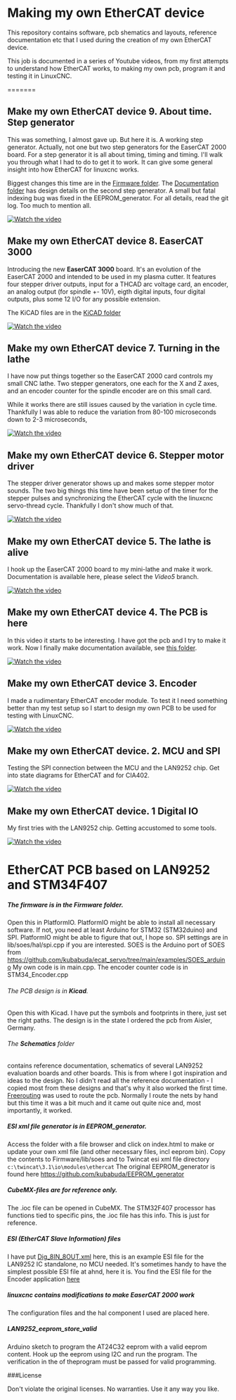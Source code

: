 # Making my own EtherCAT device

This repository contains software, pcb shematics and layouts, reference documentation etc
that I used during the creation of my own EtherCAT device.

This job is documented in a series of Youtube videos, from my first attempts to understand
how EtherCAT works, to making my own pcb, program it and testing it in LinuxCNC.

=======

## Make my own EtherCAT device 9. About time. Step generator

This was something, I almost gave up. But here it is. A working step generator.
Actually, not one but two step generators for the EaserCAT 2000 board.
For a step generator it is all about timing, timing and timing.
I'll walk you through what I had to do to get it to work.
It can give some general insight into how EtherCAT for linuxcnc works.

Biggest changes this time are in the [Firmware folder](Firmware).
The [Documentation folder](Documentation) has design details on the second step generator.
A small but fatal indexing bug was fixed in the EEPROM_generator.
For all details, read the git log. Too much to mention all.

[![Watch the video](https://img.youtube.com/vi/lBDBcseFki8/default.jpg)](https://youtu.be/lBDBcseFki8)

## Make my own EtherCAT device 8. EaserCAT 3000

Introducing the new **EaserCAT 3000** board. It's an evolution of the EaserCAT 2000
and intended to be used in my plasma cutter. It features four stepper driver outputs,
input for a THCAD arc voltage card, an encoder, an analog output (for spindle +- 10V),
eigth digital inputs, four digital outputs, plus some 12 I/O for any possible extension.

The KiCAD files are in the [KiCAD folder](Kicad/Ax58100-stm32-ethercat)

[![Watch the video](https://img.youtube.com/vi/boanv6ihYtI/default.jpg)](https://youtu.be/boanv6ihYtI)

## Make my own EtherCAT device 7. Turning in the lathe

I have now put things together so the EaserCAT 2000 card controls
my small CNC lathe. Two stepper generators, one each for the X and Z axes,
and an encoder counter for the spindle encoder are on this small card.

While it works there are still issues caused by the variation in cycle time. Thankfully
I was able to reduce the variation from 80-100 microseconds down to 2-3 microseconds,

[![Watch the video](https://img.youtube.com/vi/Bqi1KXEVI1Q/default.jpg)](https://youtu.be/Bqi1KXEVI1Q)

## Make my own EtherCAT device 6. Stepper motor driver

The stepper driver generator shows up and makes some stepper motor sounds. The two big things
this time have been setup of the timer for the stepper pulses and synchronizing the EtherCAT
cycle with the linuxcnc servo-thread cycle. Thankfully I don't show much of that.

[![Watch the video](https://img.youtube.com/vi/QNNEA0wO4Mw/default.jpg)](https://youtu.be/QNNEA0wO4Mw)

## Make my own EtherCAT device 5. The lathe is alive

I hook up the EaserCAT 2000 board to my mini-lathe and make it work.
Documentation is available here, please select the *Video5* branch.

[![Watch the video](https://img.youtube.com/vi/wOtMrlHCCic/default.jpg)](https://youtu.be/wOtMrlHCCic)

## Make my own EtherCAT device 4. The PCB is here

In this video it starts to be interesting. I have got the pcb and I try to make it work.
Now I finally make documentation available, see [this folder](Pcb-1-lan9252).

[![Watch the video](https://img.youtube.com/vi/An0VrKYAv88/default.jpg)](https://youtu.be/An0VrKYAv88)

## Make my own EtherCAT device 3. Encoder

I made a rudimentary EtherCAT encoder module. To test it I need something better than my test setup so I start to design my own PCB to be used for testing with LinuxCNC.

[![Watch the video](https://img.youtube.com/vi/oNIBOpeTpQ4/default.jpg)](https://youtu.be/oNIBOpeTpQ4)

## Make my own EtherCAT device. 2. MCU and SPI

Testing the SPI connection between the MCU and the LAN9252 chip. Get into state diagrams for EtherCAT and for CIA402.

[![Watch the video](https://img.youtube.com/vi/F9HdCEG6kow/default.jpg)](https://youtu.be/F9HdCEG6kow)

## Make my own EtherCAT device. 1 Digital IO

My first tries with the LAN9252 chip. Getting accustomed to some tools.

[![Watch the video](https://img.youtube.com/vi/IGmXsXSSA4s/default.jpg)](https://youtu.be/IGmXsXSSA4s)

# EtherCAT PCB based on LAN9252 and STM34F407

##### The firmware is in the **Firmware** folder.

Open this in PlatformIO. PlatformIO might be able to install all necessary software. If not, you need at least Arduino for STM32 (STM32duino) and SPI. PlatformIO might be able to figure that out, I hope so.
SPI settings are in lib/soes/hal/spi.cpp if you are interested.
SOES is the Arduino port of SOES from <https://github.com/kubabuda/ecat_servo/tree/main/examples/SOES_arduino>
My own code is in main.cpp. The encoder counter code is in STM34_Encoder.cpp

###### The PCB design is in **Kicad**.

Open this with Kicad. I have put the symbols and footprints in there, just set the right paths.
The design is in the state I ordered the pcb from Aisler, Germany.

###### The **Schematics** folder

contains reference documentation, schematics of several LAN9252 evaluation boards and other boards. This is from where I got inspiration and ideas to the design. No I didn't read all the reference documentation - I copied most from these designs and that's why it also worked the first time. [Freerouting](https://github.com/freerouting/freerouting) was used to route the pcb. Normally I route the nets by hand but this time it was a bit much and it came out quite nice and, most importantly, it worked. 

##### ESI xml file generator is in **EEPROM_generator**.

Access the folder with a file browser and click on index.html to make or update your own xml file (and other necessary files, incl eeprom bin). Copy the contents to Firmware/lib/soes
and to Twincat esi xml file directory `c:\twincat\3.1\io\modules\ethercat`
The original EEPROM_generator is found here <https://github.com/kubabuda/EEPROM_generator>

##### **CubeMX-files** are for reference only.

The .ioc file can be opened in CubeMX. The STM32F407 processor has functions tied to specific pins, the .ioc file has this info. This is just for reference.

##### ESI (EtherCAT Slave Information) files

I have put [Dig_8IN_8OUT.xml](Dig_8IN_8OUT.xml) here, this is an example ESI file for the LAN9252 IC standalone, no MCU needed. It's sometimes handy to have the simplest possible ESI file at ahnd, here it is. You find the ESI file for the Encoder application [here](Firmware/lib/soes/MetalMusings_EaserCAT_2000_encoder.xml)

##### **linuxcnc** contains modifications to make EaserCAT 2000 work

The configuration files and the hal component I used are placed here.

##### LAN9252_eeprom_store_valid

Arduino sketch to program the AT24C32 eeprom with a valid eeprom content. Hook up the eeprom using I2C and run the program. The verification in the of theprogram must be passed for valid programming.



###License

Don't violate the original licenses. No warranties. Use it any way you like.
